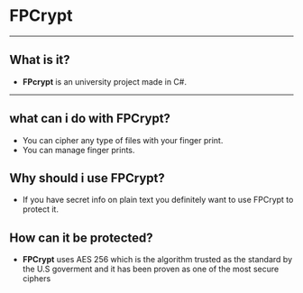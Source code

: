 # FPCrypt
---
## What is it?
- **FPcrypt** is an university project made in C#.
---
## what can i do with **FPCrypt**?
- You can cipher any type of files with your finger print.
- You can manage finger prints.
## Why should i use **FPCrypt**?
- If you have secret info on plain text you definitely want to use FPCrypt to protect it.
## How can it be protected?
- **FPCrypt** uses AES 256 which is the algorithm trusted as the standard by the U.S goverment and it has been proven as one of the most secure ciphers